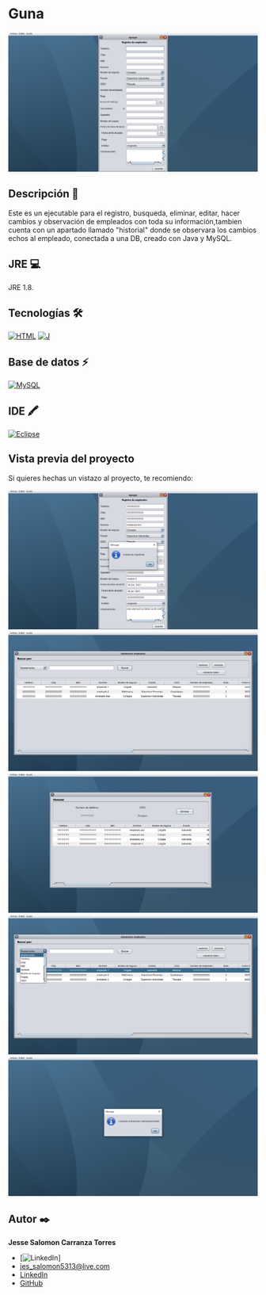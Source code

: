 # Guna
![Imagen del proyecto](https://raw.githubusercontent.com/jesse5313/Guna/main/capturas%20proyecto/1.png)

## Descripción 📑
Este es un ejecutable para el registro, busqueda, eliminar, editar, hacer cambios y observación de empleados con toda su información,tambien cuenta con un apartado llamado "historial" donde se observara los cambios echos al empleado, conectada a una DB, creado con Java y MySQL.

## JRE 💻
JRE 1.8.

## Tecnologías 🛠
[![HTML](https://img.shields.io/badge/HTML5-E34F26?style=for-the-badge&logo=html5&logoColor=white)](https://es.wikipedia.org/wiki/HTML5)
[![J](https://img.shields.io/badge/Java-ED8B00?style=for-the-badge&logo=java&logoColor=white)](https://en.wikipedia.org/wiki/Java_(programming_language))

## Base de datos ⚡
[![MySQL](https://img.shields.io/badge/MySQL-005C84?style=for-the-badge&logo=mysql&logoColor=white)](https://en.wikipedia.org/wiki/MySQL)

## IDE 🖍
[![Eclipse](https://img.shields.io/badge/Eclipse-2C2255?style=for-the-badge&logo=eclipse&logoColor=white)](https://en.wikipedia.org/wiki/Eclipse_(software))

## Vista previa del proyecto
Si quieres hechas un vistazo al proyecto, te recomiendo:

![Captura del proyecto](https://raw.githubusercontent.com/jesse5313/Guna/main/capturas%20proyecto/2.png)
![Captura del proyecto](https://raw.githubusercontent.com/jesse5313/Guna/main/capturas%20proyecto/3.png)
![Captura del proyecto](https://raw.githubusercontent.com/jesse5313/Guna/main/capturas%20proyecto/4.png)
![Captura del proyecto](https://raw.githubusercontent.com/jesse5313/Guna/main/capturas%20proyecto/5.png)
![Captura del proyecto](https://raw.githubusercontent.com/jesse5313/Guna/main/capturas%20proyecto/6.png)

## Autor ✒️
**Jesse Salomon Carranza Torres**
* [![LinkedIn](https://img.shields.io/badge/LinkedIn-0077B5?style=for-the-badge&logo=linkedin&logoColor=white)]
* [jes_salomon5313@live.com](jes_salomon5313@live.com)
* [LinkedIn](https://www.linkedin.com/in/jesse-salomon-carranza-torres-343117225/)
* [GitHub](https://github.com/jesse5313)
